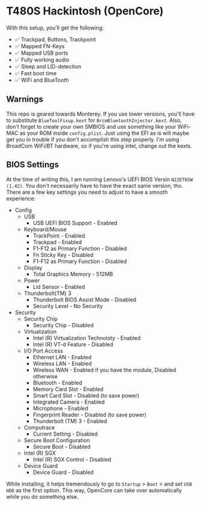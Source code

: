 # T480S Hackintosh (OpenCore)

With this setup, you'll get the following:

* ✅ Trackpad, Buttons, Trackpoint
* ✅ Mapped FN-Keys
* ✅ Mapped USB ports
* ✅ Fully working audio
* ✅ Sleep and LID-detection
* ✅ Fast boot time
* ✅ WiFi and BlueTooth

## Warnings

This repo is geared towards Monterey. If you use lower versions, you'll have to substitute `BlueToolFixup.kext` for `BrcmBluetoothInjector.kext`. Also, don't forget to create your own SMBIOS and use something like your WiFi-MAC as your ROM inside `config.plist`. Just using the EFI as is will maybe get you in trouble if you don't accomplish this step properly. I'm using BroadCom WiFi/BT hardware, so if you're using intel, change out the kexts.

## BIOS Settings

At the time of writing this, I am running Lenovo's UEFI BIOS Versin `N22ET65W (1.42)`. You don't necessarily have to have the exact same version, tho. There are a few key settings you need to adjust to have a smooth experience:

* Config
  * USB
    * USB UEFI BIOS Support - Enabled
  * Keyboard/Mouse
    * TrackPoint - Enabled
    * Trackpad - Enabled
    * F1-F12 as Primary Function - Disabled
    * Fn Sticky Key - Disabled
    * F1-F12 as Primary Function - Disabled
  * Display
    * Total Graphics Memory - 512MB
  * Power
    * Lid Sensor - Enabled
  * Thunderbolt(TM) 3
    * Thunderbolt BIOS Assist Mode - Disabled
    * Security Level - No Security
* Security
  * Security Chip
    * Security Chip - Disabled
  * Virtualization
    * Intel (R) Virtualization Technoloty - Enabled
    * Intel (R) VT-d Feature - Disabled
  * I/O Port Access
    * Ethernet LAN - Enabled
    * Wireless LAN - Enabled
    * Wireless WAN - Enabled if you have the module, Disabled otherwise
    * Bluetooth - Enabled
    * Memory Card Slot - Enabled
    * Smart Card Slot - Disabled (to save power)
    * Integrated Camera - Enabled
    * Microphone - Enabled
    * Fingerprint Reader - Disabled (to save power)
    * Thunderbolt (TM) 3 - Enabled
  * Computrace
    * Current Setting - Disabled
  * Secure Boot Configuration
    * Secure Boot - Disabled
  * Intel (R) SGX
    * Intel (R) SGX Control - Disabled
  * Device Guard
    * Device Guard - Disabled

While installing, it helps tremendously to go to `Startup` > `Boot` > and set `USB HDD` as the first option. This way, OpenCore can take over automatically while you do something else.